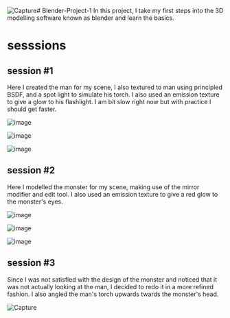 ![Capture](https://github.com/Da-rab/Blender-Project-1/assets/174678233/2fbb80fb-3171-433a-8312-94d798df81c8)# Blender-Project-1
In this project, I take my first steps into the 3D modelling software known as blender and learn the basics.

# sesssions
## session #1
Here I created the man for my scene, I also textured to man using principled BSDF, and a spot light to simulate his torch. I also used an emission texture to give a glow to his flashlight. I am bit slow right now but with practice I should get faster.

![image](https://github.com/Da-rab/Blender-Project-1/assets/174678233/d7edfeca-ff28-40a6-af2b-6b06e0feede2)

![image](https://github.com/Da-rab/Blender-Project-1/assets/174678233/f273f228-3be2-422d-88ba-bd4312c7e213)

![image](https://github.com/Da-rab/Blender-Project-1/assets/174678233/ee6cbde9-b60d-40d9-8428-b9a777c5a34f)

## session #2
Here I modelled the monster for my scene, making use of the mirror modifier and edit tool. I also used an emission texture to give a red glow to the monster's eyes.

![image](https://github.com/Da-rab/Blender-Project-1/assets/174678233/9fca573d-46f7-4ac9-98f8-0cce3e67a2ee)

![image](https://github.com/Da-rab/Blender-Project-1/assets/174678233/9d6c4dde-d185-4f97-8253-ac736bb9ac03)

![image](https://github.com/Da-rab/Blender-Project-1/assets/174678233/7441272a-8e34-413e-abb7-f3a39c55c4b5)

## session #3
Since I was not satisfied with the design of the monster and noticed that it was not actually looking at the man, I decided to redo it in a more refined fashion. I also angled the man's torch upwards twards the monster's head.

![Capture](https://github.com/Da-rab/Blender-Project-1/assets/174678233/6334951d-f43a-469f-a03c-e8016eca9a7d)

